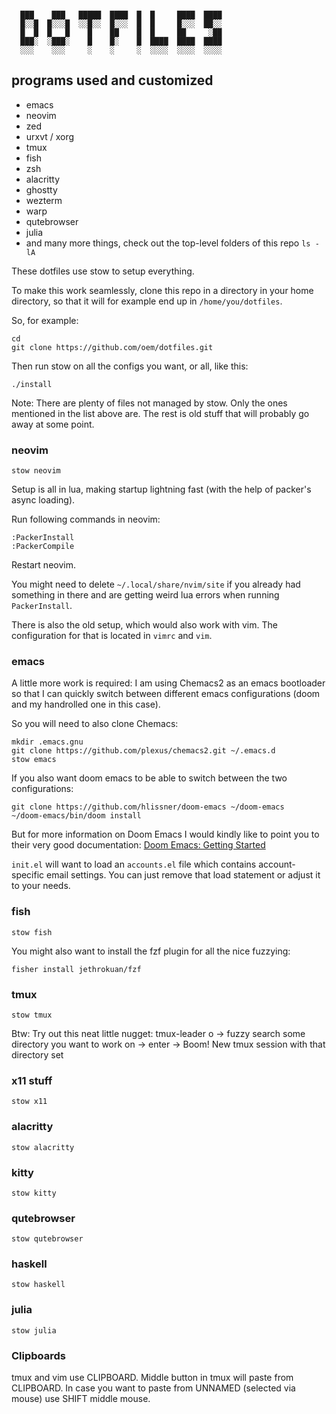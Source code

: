 ```

  ███    ███   █████  ████  █  █     ████  ████
  █░░█  █░░░█  ░░█░░  █░░░  █  █     █░░░  ██░░
  █  █  █   █    █    ██    █  █     ██     ░██
  ███░  ░███░    █    █░    █  ████  ████  ████
  ░░░    ░░░     ░    ░     ░  ░░░░  ░░░░  ░░░░
```

## programs used and customized

* emacs
* neovim
* zed
* urxvt / xorg
* tmux
* fish
* zsh
* alacritty
* ghostty
* wezterm
* warp
* qutebrowser
* julia
* and many more things, check out the top-level folders of this repo `ls -lA`

These dotfiles use stow to setup everything.

To make this work seamlessly, clone this repo in a directory in your home directory, so that it will for example end up in `/home/you/dotfiles`.

So, for example:

```
cd
git clone https://github.com/oem/dotfiles.git
```

Then run stow on all the configs you want, or all, like this:

`./install`

Note: There are plenty of files not managed by stow. Only the ones mentioned in the list above are. The rest is old stuff that will probably go away at some point.

### neovim

`stow neovim`

Setup is all in lua, making startup lightning fast (with the help of packer's async loading).

Run following commands in neovim:

```
:PackerInstall
:PackerCompile
```

Restart neovim.

You might need to delete `~/.local/share/nvim/site` if you already had something in there and are getting weird lua errors when running `PackerInstall`.

There is also the old setup, which would also work with vim. The configuration for that is located in `vimrc` and `vim`.

### emacs

A little more work is required: I am using Chemacs2 as an emacs bootloader so that I can quickly switch between different emacs configurations (doom and my handrolled one in this case).

So you will need to also clone Chemacs:

```
mkdir .emacs.gnu
git clone https://github.com/plexus/chemacs2.git ~/.emacs.d
stow emacs
```

If you also want doom emacs to be able to switch between the two configurations:

```
git clone https://github.com/hlissner/doom-emacs ~/doom-emacs
~/doom-emacs/bin/doom install
```

But for more information on Doom Emacs I would kindly like to point you to their very good documentation: [Doom Emacs: Getting Started](https://github.com/hlissner/doom-emacs/blob/develop/docs/getting_started.org)

`init.el` will want to load an `accounts.el` file which contains account-specific email settings. You can just remove that load statement or adjust it to your needs.

### fish

`stow fish`

You might also want to install the fzf plugin for all the nice fuzzying:

`fisher install jethrokuan/fzf`

### tmux

`stow tmux`

Btw: Try out this neat little nugget: tmux-leader o -> fuzzy search some directory you want to work on -> enter -> Boom! New tmux session with that directory set

### x11 stuff

`stow x11`

### alacritty

`stow alacritty`

### kitty

`stow kitty`

### qutebrowser

`stow qutebrowser`

### haskell

`stow haskell`

### julia

`stow julia`

### Clipboards

tmux and vim use CLIPBOARD. Middle button in tmux will paste from CLIPBOARD.
In case you want to paste from UNNAMED (selected via mouse) use SHIFT middle mouse.
